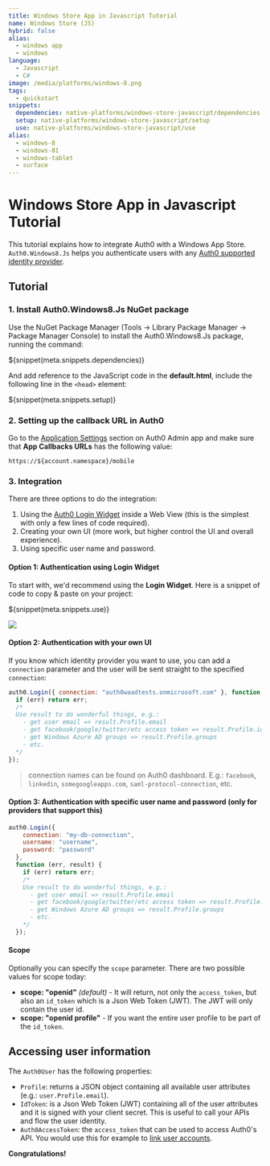 ```yaml
---
title: Windows Store App in Javascript Tutorial
name: Windows Store (JS)
hybrid: false
alias:
  - windows app
  - windows
language: 
  - Javascript
  - C#
image: /media/platforms/windows-8.png
tags:
  - quickstart
snippets:
  dependencies: native-platforms/windows-store-javascript/dependencies
  setup: native-platforms/windows-store-javascript/setup
  use: native-platforms/windows-store-javascript/use
alias:
  - windows-8
  - windows-81
  - windows-tablet
  - surface
---
```


# Windows Store App in Javascript Tutorial

This tutorial explains how to integrate Auth0 with a Windows App Store. `Auth0.Windows8.Js` helps you authenticate users with any [Auth0 supported identity provider](/identityproviders).

## Tutorial

### 1. Install Auth0.Windows8.Js NuGet package

Use the NuGet Package Manager (Tools -> Library Package Manager -> Package Manager Console) to install the Auth0.Windows8.Js package, running the command:

${snippet(meta.snippets.dependencies)}

And add reference to the JavaScript code in the __default.html__, include the following line in the `<head>` element:

${snippet(meta.snippets.setup)}

### 2. Setting up the callback URL in Auth0

<div class="setup-callback">
<p>Go to the <a href="${uiAppSettingsURL}">Application Settings</a> section on Auth0 Admin app and make sure that <b>App Callbacks URLs</b> has the following value:</p>

<pre><code>https://${account.namespace}/mobile</pre></code>
</div>

### 3. Integration
There are three options to do the integration:

1. Using the [Auth0 Login Widget](/login-widget2) inside a Web View (this is the simplest with only a few lines of code required).
2. Creating your own UI (more work, but higher control the UI and overall experience).
3. Using specific user name and password.

#### Option 1: Authentication using Login Widget

To start with, we'd recommend using the __Login Widget__. Here is a snippet of code to copy & paste on your project:

${snippet(meta.snippets.use)}

![](//cdn.auth0.com/docs/img/win8-cs-step1.png)

#### Option 2: Authentication with your own UI

If you know which identity provider you want to use, you can add a `connection` parameter and the user will be sent straight to the specified `connection`:

```javascript
auth0.Login({ connection: "auth0waadtests.onmicrosoft.com" }, function (err, result) {
  if (err) return err;
  /*
  Use result to do wonderful things, e.g.:
    - get user email => result.Profile.email
    - get facebook/google/twitter/etc access token => result.Profile.identities[0].access_token
    - get Windows Azure AD groups => result.Profile.groups
    - etc.
  */
});
```

> connection names can be found on Auth0 dashboard. E.g.: `facebook`, `linkedin`, `somegoogleapps.com`, `saml-protocol-connection`, etc.

#### Option 3: Authentication with specific user name and password (only for providers that support this)

```javascript
auth0.Login({
    connection: "my-db-connection",
    username: "username",
    password: "password"
  },
  function (err, result) {
    if (err) return err;
    /*
    Use result to do wonderful things, e.g.:
      - get user email => result.Profile.email
      - get facebook/google/twitter/etc access token => result.Profile.identities[0].access_token
      - get Windows Azure AD groups => result.Profile.groups
      - etc.
    */
  });
```

#### Scope

Optionally you can specify the `scope` parameter. There are two possible values for scope today:

* __scope: "openid"__ _(default)_ - It will return, not only the `access_token`, but also an `id_token` which is a Json Web Token (JWT). The JWT will only contain the user id.
* __scope: "openid profile"__ - If you want the entire user profile to be part of the `id_token`.

## Accessing user information

The `Auth0User` has the following properties:

* `Profile`: returns a JSON object containing all available user attributes (e.g.: `user.Profile.email`).
* `IdToken`: is a Json Web Token (JWT) containing all of the user attributes and it is signed with your client secret. This is useful to call your APIs and flow the user identity.
* `Auth0AccessToken`: the `access_token` that can be used to access Auth0's API. You would use this for example to [link user accounts](/link-accounts).


**Congratulations!**
